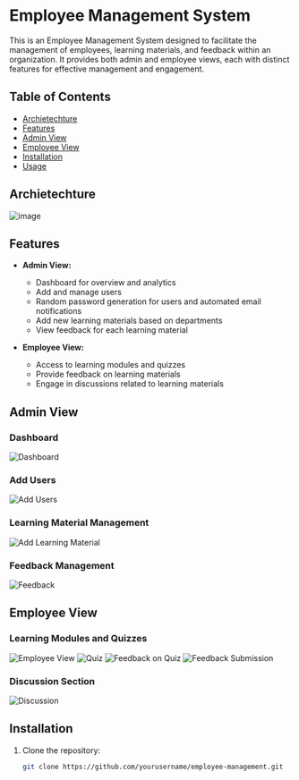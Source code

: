 # Employee Management System

This is an Employee Management System designed to facilitate the management of employees, learning materials, and feedback within an organization. It provides both admin and employee views, each with distinct features for effective management and engagement.

## Table of Contents
- [Archietechture](#Archietechture)
- [Features](#features)
- [Admin View](#admin-view)
- [Employee View](#employee-view)
- [Installation](#installation)
- [Usage](#usage)
  
## Archietechture
![image](https://github.com/user-attachments/assets/dd890965-ae7e-4c16-8998-9ba94d988d59)

## Features

- **Admin View:**
  - Dashboard for overview and analytics
  - Add and manage users
  - Random password generation for users and automated email notifications
  - Add new learning materials based on departments
  - View feedback for each learning material

- **Employee View:**
  - Access to learning modules and quizzes
  - Provide feedback on learning materials
  - Engage in discussions related to learning materials

## Admin View

### Dashboard
![Dashboard](https://github.com/user-attachments/assets/57542104-52d5-4e2d-8a97-b1ba518d16df)

### Add Users
![Add Users](https://github.com/user-attachments/assets/4364db51-5c57-4858-94ef-c1c59ee0466c)

### Learning Material Management
![Add Learning Material](https://github.com/user-attachments/assets/63afc142-6b4d-44da-9ac1-95cb6cb37281)

### Feedback Management
![Feedback](https://github.com/user-attachments/assets/6c69cca0-9c8d-42bb-8e80-8630d9d1b4d3)

## Employee View

### Learning Modules and Quizzes
![Employee View](https://github.com/user-attachments/assets/4b33c44f-b8e0-4b6a-9b2a-d57b6d6d66c0)
![Quiz](https://github.com/user-attachments/assets/1bdcd4fd-1f38-47cd-87aa-417e813c0ab4)
![Feedback on Quiz](https://github.com/user-attachments/assets/860acf62-7186-4070-a7b5-839beb9ffbfe)
![Feedback Submission](https://github.com/user-attachments/assets/131d36fe-564e-425a-be1a-0d8590dbb73b)

### Discussion Section
![Discussion](https://github.com/user-attachments/assets/71cf0106-a211-4f62-8559-5f17975f5ad2)

## Installation

1. Clone the repository:
   ```bash
   git clone https://github.com/yourusername/employee-management.git
